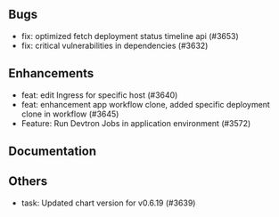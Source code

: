 ## Bugs
- fix: optimized fetch deployment status timeline api (#3653)
- fix: critical vulnerabilities in dependencies (#3632)
## Enhancements
- feat: edit Ingress for specific host (#3640)
- feat: enhancement app workflow clone, added specific deployment clone in workflow (#3645)
- Feature: Run Devtron Jobs in application environment (#3572)
## Documentation
## Others
- task: Updated chart version for v0.6.19 (#3639)
